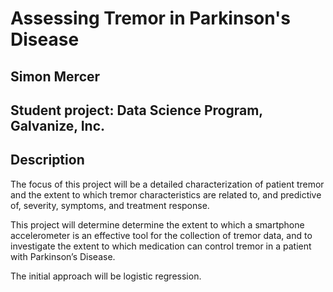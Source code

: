 # Assessing Tremor in Parkinson's Disease

## Simon Mercer

## Student project: Data Science Program, Galvanize, Inc.

## Description
The focus of this project will be a detailed characterization of patient tremor and the extent to which tremor characteristics are related to, and predictive of, severity, symptoms, and treatment response.

This project will determine determine the extent to which a smartphone accelerometer is an effective tool for the collection of tremor data, and to investigate the extent to which medication can control tremor in a patient with Parkinson’s Disease.

The initial approach will be logistic regression.
